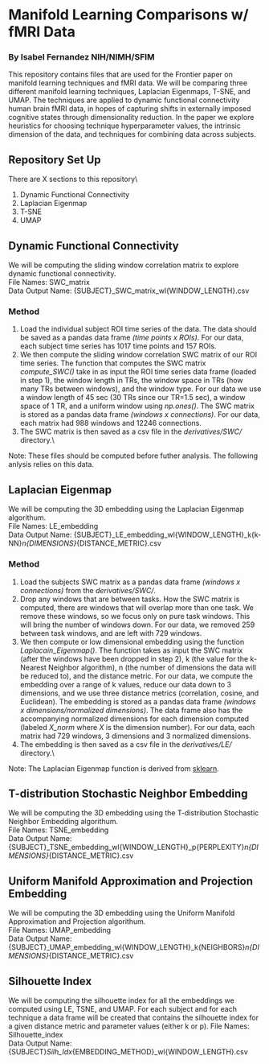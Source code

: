 # Manifold Learning Comparisons w/ fMRI Data
### By Isabel Fernandez NIH/NIMH/SFIM

This repository contains files that are used for the Frontier paper on manifold learning techniques and fMRI data. We will be comparing three different manifold learning techniques, Laplacian Eigenmaps, T-SNE, and UMAP. The techniques are applied to dynamic functional connectivity human brain fMRI data, in hopes of capturing shifts in externally imposed cognitive states through dimensionality reduction. In the paper we explore heuristics for choosing technique hyperparameter values, the intrinsic dimension of the data, and techniques for combining data across subjects.

## Repository Set Up
There are X sections to this repository\
1) Dynamic Functional Connectivity
2) Laplacian Eigenmap
3) T-SNE
4) UMAP


## Dynamic Functional Connectivity
We will be computing the sliding window correlation matrix to explore dynamic functional connectivity.\
File Names: SWC_matrix\
Data Output Name: {SUBJECT}_SWC_matrix_wl{WINDOW_LENGTH}.csv

### Method
1) Load the individual subject ROI time series of the data. The data should be saved as a pandas data frame *(time points x ROIs)*. For our data, each subject time series has 1017 time points and 157 ROIs.
2) We then compute the sliding window correlation SWC matrix of our ROI time series. The function that computes the SWC matrix *compute_SWC()* take in as input the ROI time series data frame (loaded in step 1), the window length in TRs, the window space in TRs (how many TRs between windows), and the window type. For our data we use a window length of 45 sec (30 TRs since our TR=1.5 sec), a window space of 1 TR, and a uniform window using *np.ones()*. The SWC matrix is stored as a pandas data frame *(windows x connections)*. For our data, each matrix had 988 windows and 12246 connections.
3) The SWC matrix is then saved as a csv file in the *derivatives/SWC/* directory.\

Note: These files should be computed before futher analysis. The following anlysis relies on this data.


## Laplacian Eigenmap
We will be computing the 3D embedding using the Laplacian Eigenmap algorithum.\
File Names: LE_embedding\
Data Output Name: {SUBJECT}_LE_embedding_wl{WINDOW_LENGTH}_k{k-NN}_n{DIMENSIONS}_{DISTANCE_METRIC}.csv

### Method
1) Load the subjects SWC matrix as a pandas data frame *(windows x connections)* from the *derivatives/SWC/*.
2) Drop any windows that are between tasks. How the SWC matrix is computed, there are windows that will overlap more than one task. We remove these windows, so we focus only on pure task windows. This will bring the number of windows down. For our data, we removed 259 between task windows, and are left with 729 windows.
3) We then compute or low dimensional embedding using the function *Laplacain_Eigenmap()*. The function takes as input the SWC matrix (after the windows have been dropped in step 2), k (the value for the k-Nearest Neighbor algorithm), n (the number of dimensions the data will be reduced to), and the distance metric. For our data, we compute the embedding over a range of k values, reduce our data down to 3 dimensions, and we use three distance metrics (correlation, cosine, and Euclidean). The embedding is stored as a pandas data frame *(windows x dimensions/normalized dimensions)*. The data frame also has the accompanying normalized dimensions for each dimension computed (labeled *X_norm* where *X* is the dimension number). For our data, each matrix had 729 windows, 3 dimensions and 3 normalized dimensions.
4) The embedding is then saved as a csv file in the *derivatives/LE/* directory.\

Note: The Laplacian Eigenmap function is derived from [sklearn](https://scikit-learn.org/stable/modules/generated/sklearn.manifold.SpectralEmbedding.html?highlight=spectral%20embedding#sklearn.manifold.SpectralEmbedding).


## T-distribution Stochastic Neighbor Embedding 
We will be computing the 3D embedding using the T-distribution Stochastic Neighbor Embedding algorithum.\
File Names: TSNE_embedding\
Data Output Name: {SUBJECT}_TSNE_embedding_wl{WINDOW_LENGTH}_p{PERPLEXITY}_n{DIMENSIONS}_{DISTANCE_METRIC}.csv


## Uniform Manifold Approximation and Projection Embedding 
We will be computing the 3D embedding using the Uniform Manifold Approximation and Projection algorithum.\
File Names: UMAP_embedding\
Data Output Name: {SUBJECT}_UMAP_embedding_wl{WINDOW_LENGTH}_k{NEIGHBORS}_n{DIMENSIONS}_{DISTANCE_METRIC}.csv


## Silhouette Index
We will be computing the silhouette index for all the embeddings we computed using LE, TSNE, and UMAP. For each subject and for each technique a data frame will be created that contains the silhouette index for a given distance metric and parameter values (either k or p).
File Names: Silhouette_index\
Data Output Name: {SUBJECT}_Silh_Idx_{EMBEDDING_METHOD}_wl{WINDOW_LENGTH}.csv